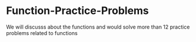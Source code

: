 # Function-Practice-Problems
We will discusss about the functions and would solve more than 12 practice problems related to functions
